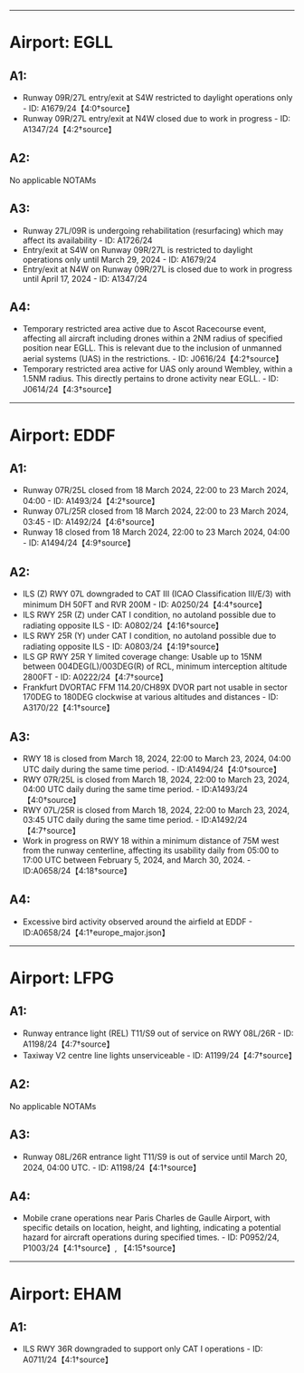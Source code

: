 
---

# Airport: EGLL

## A1:
- Runway 09R/27L entry/exit at S4W restricted to daylight operations only - ID: A1679/24【4:0†source】
- Runway 09R/27L entry/exit at N4W closed due to work in progress - ID: A1347/24【4:2†source】

## A2:
No applicable NOTAMs

## A3:
- Runway 27L/09R is undergoing rehabilitation (resurfacing) which may affect its availability - ID: A1726/24 
- Entry/exit at S4W on Runway 09R/27L is restricted to daylight operations only until March 29, 2024 - ID: A1679/24 
- Entry/exit at N4W on Runway 09R/27L is closed due to work in progress until April 17, 2024 - ID: A1347/24 

## A4:
- Temporary restricted area active due to Ascot Racecourse event, affecting all aircraft including drones within a 2NM radius of specified position near EGLL. This is relevant due to the inclusion of unmanned aerial systems (UAS) in the restrictions. - ID: J0616/24【4:2†source】
- Temporary restricted area active for UAS only around Wembley, within a 1.5NM radius. This directly pertains to drone activity near EGLL. - ID: J0614/24【4:3†source】

---

# Airport: EDDF

## A1:
- Runway 07R/25L closed from 18 March 2024, 22:00 to 23 March 2024, 04:00 - ID: A1493/24【4:2†source】
- Runway 07L/25R closed from 18 March 2024, 22:00 to 23 March 2024, 03:45 - ID: A1492/24【4:6†source】
- Runway 18 closed from 18 March 2024, 22:00 to 23 March 2024, 04:00 - ID: A1494/24【4:9†source】

## A2:
- ILS (Z) RWY 07L downgraded to CAT III (ICAO Classification III/E/3) with minimum DH 50FT and RVR 200M - ID: A0250/24【4:4†source】
- ILS RWY 25R (Z) under CAT I condition, no autoland possible due to radiating opposite ILS - ID: A0802/24【4:16†source】
- ILS RWY 25R (Y) under CAT I condition, no autoland possible due to radiating opposite ILS - ID: A0803/24【4:19†source】
- ILS GP RWY 25R Y limited coverage change: Usable up to 15NM between 004DEG(L)/003DEG(R) of RCL, minimum interception altitude 2800FT - ID: A0222/24【4:7†source】
- Frankfurt DVORTAC FFM 114.20/CH89X DVOR part not usable in sector 170DEG to 180DEG clockwise at various altitudes and distances - ID: A3170/22【4:1†source】

## A3:
- RWY 18 is closed from March 18, 2024, 22:00 to March 23, 2024, 04:00 UTC daily during the same time period. - ID:A1494/24【4:0†source】
- RWY 07R/25L is closed from March 18, 2024, 22:00 to March 23, 2024, 04:00 UTC daily during the same time period. - ID:A1493/24【4:0†source】
- RWY 07L/25R is closed from March 18, 2024, 22:00 to March 23, 2024, 03:45 UTC daily during the same time period. - ID:A1492/24【4:7†source】
- Work in progress on RWY 18 within a minimum distance of 75M west from the runway centerline, affecting its usability daily from 05:00 to 17:00 UTC between February 5, 2024, and March 30, 2024. - ID:A0658/24【4:18†source】

## A4:
- Excessive bird activity observed around the airfield at EDDF - ID:A0658/24【4:1†europe_major.json】

---

# Airport: LFPG

## A1:
- Runway entrance light (REL) T11/S9 out of service on RWY 08L/26R - ID: A1198/24【4:7†source】
- Taxiway V2 centre line lights unserviceable - ID: A1199/24【4:7†source】

## A2:
No applicable NOTAMs

## A3:
- Runway 08L/26R entrance light T11/S9 is out of service until March 20, 2024, 04:00 UTC. - ID: A1198/24【4:1†source】

## A4:
- Mobile crane operations near Paris Charles de Gaulle Airport, with specific details on location, height, and lighting, indicating a potential hazard for aircraft operations during specified times. - ID: P0952/24, P1003/24【4:1†source】, 【4:15†source】

---

# Airport: EHAM

## A1:
- ILS RWY 36R downgraded to support only CAT I operations - ID: A0711/24【4:1†source】

